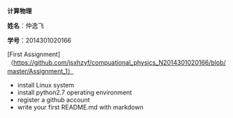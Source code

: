  **计算物理**
 
  **姓名**：仲逸飞
 
  **学号**：2014301020166
  
[First Assignment]（https://github.com/jsxhzyf/compuational_physics_N2014301020166/blob/master/Assignment_1）
  
- install Linux system 
- install python2.7 operating environment
- register a github account 
- write your first README.md with markdown 

